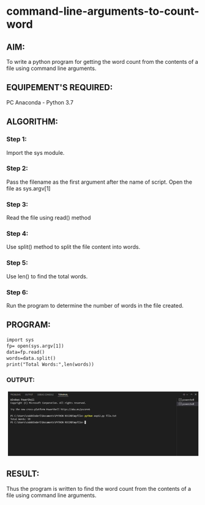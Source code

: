 # command-line-arguments-to-count-word
## AIM:
To write a python program for getting the word count from the contents of a file using command line arguments.
## EQUIPEMENT'S REQUIRED: 
PC
Anaconda - Python 3.7
## ALGORITHM: 
### Step 1:

Import the sys module.

### Step 2: 

Pass the filename as the first argument after the name of script. Open the file as sys.argv[1]
 
### Step 3:

Read the file using read() method

### Step 4:  

Use split() method to split the file content into words.

### Step 5: 

Use len() to find the total words.

### Step 6: 

Run the program to determine the number of words in the file created.

## PROGRAM:
```
import sys
fp= open(sys.argv[1])
data=fp.read()
words=data.split()
print("Total Words:",len(words))
```

### OUTPUT:

![output](./22.jpg)

## RESULT:
Thus the program is written to find the word count from the contents of a file using command line arguments.
